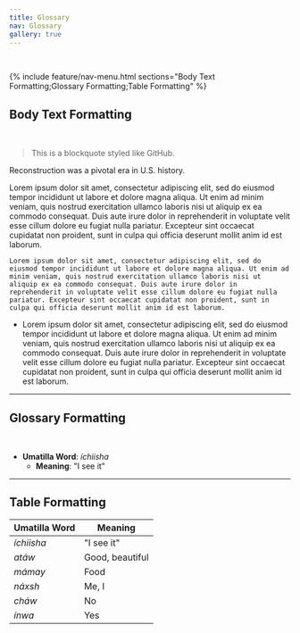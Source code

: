 ```yaml
---
title: Glossary
nav: Glossary
gallery: true
---
```


<br>

{% include feature/nav-menu.html sections="Body Text Formatting;Glossary Formatting;Table Formatting" %}

## Body Text Formatting

<br>

> This is a blockquote styled like GitHub.


<span class="term">Reconstruction</span> was a pivotal era in U.S. history.

Lorem ipsum dolor sit amet, consectetur adipiscing elit, sed do eiusmod tempor incididunt ut labore et dolore magna aliqua. Ut enim ad minim veniam, quis nostrud exercitation ullamco laboris nisi ut aliquip ex ea commodo consequat. Duis aute irure dolor in reprehenderit in voluptate velit esse cillum dolore eu fugiat nulla pariatur. Excepteur sint occaecat cupidatat non proident, sunt in culpa qui officia deserunt mollit anim id est laborum.

    Lorem ipsum dolor sit amet, consectetur adipiscing elit, sed do eiusmod tempor incididunt ut labore et dolore magna aliqua. Ut enim ad minim veniam, quis nostrud exercitation ullamco laboris nisi ut aliquip ex ea commodo consequat. Duis aute irure dolor in reprehenderit in voluptate velit esse cillum dolore eu fugiat nulla pariatur. Excepteur sint occaecat cupidatat non proident, sunt in culpa qui officia deserunt mollit anim id est laborum.

- Lorem ipsum dolor sit amet, consectetur adipiscing elit, sed do eiusmod tempor incididunt ut labore et dolore magna aliqua. Ut enim ad minim veniam, quis nostrud exercitation ullamco laboris nisi ut aliquip ex ea commodo consequat. Duis aute irure dolor in reprehenderit in voluptate velit esse cillum dolore eu fugiat nulla pariatur. Excepteur sint occaecat cupidatat non proident, sunt in culpa qui officia deserunt mollit anim id est laborum.

<hr>

## Glossary Formatting

<br>

* **Umatilla Word**: *íchiisha*  
    *  **Meaning**: "I see it"

<hr>

## Table Formatting

| **Umatilla Word** | **Meaning**       |
|-------------------|-------------------|
| *íchiisha*        | "I see it"        |
| *atáw*            | Good, beautiful   |
| *mámay*           | Food              |
| *náxsh*           | Me, I             |
| *cháw*            | No                |
| *ínwa*            | Yes               |




